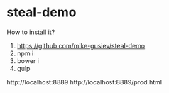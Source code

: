 # steal-demo

How to install it?
 
1. https://github.com/mike-gusiev/steal-demo
2. npm i
3. bower i
4. gulp

http://localhost:8889
http://localhost:8889/prod.html